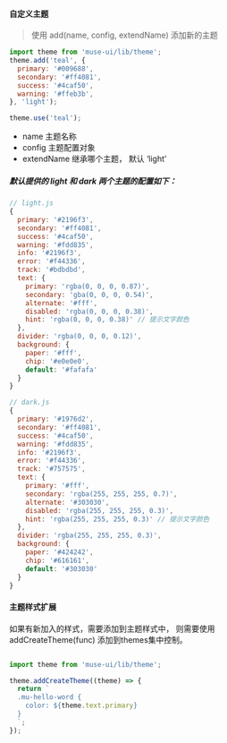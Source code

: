 #### 自定义主题
> 使用 add(name, config, extendName) 添加新的主题
```javascript
import theme from 'muse-ui/lib/theme';
theme.add('teal', {
  primary: '#009688',
  secondary: '#ff4081',
  success: '#4caf50',
  warning: '#ffeb3b',
}, 'light');

theme.use('teal');
```
* name 主题名称
* config 主题配置对象
* extendName 继承哪个主题， 默认 ‘light’

##### 默认提供的 light 和 dark 两个主题的配置如下：
```javascript
// light.js
{
  primary: '#2196f3',
  secondary: '#ff4081',
  success: '#4caf50',
  warning: '#fdd835',
  info: '#2196f3',
  error: '#f44336',
  track: '#bdbdbd',
  text: {
    primary: 'rgba(0, 0, 0, 0.87)',
    secondary: 'gba(0, 0, 0, 0.54)',
    alternate: '#fff',
    disabled: 'rgba(0, 0, 0, 0.38)',
    hint: 'rgba(0, 0, 0, 0.38)' // 提示文字颜色
  },
  divider: 'rgba(0, 0, 0, 0.12)',
  background: {
    paper: '#fff',
    chip: '#e0e0e0',
    default: '#fafafa'
  }
}
```
```javascript
// dark.js
{
  primary: '#1976d2',
  secondary: '#ff4081',
  success: '#4caf50',
  warning: '#fdd835',
  info: '#2196f3',
  error: '#f44336',
  track: '#757575',
  text: {
    primary: '#fff',
    secondary: 'rgba(255, 255, 255, 0.7)',
    alternate: '#303030',
    disabled: 'rgba(255, 255, 255, 0.3)',
    hint: 'rgba(255, 255, 255, 0.3)' // 提示文字颜色
  },
  divider: 'rgba(255, 255, 255, 0.3)',
  background: {
    paper: '#424242',
    chip: '#616161',
    default: '#303030'
  }
}
```

#### 主题样式扩展
如果有新加入的样式，需要添加到主题样式中， 则需要使用 addCreateTheme(func) 添加到themes集中控制。
```javascript

import theme from 'muse-ui/lib/theme';

theme.addCreateTheme((theme) => {
  return `
  .mu-hello-word {
    color: ${theme.text.primary}
  }
  `;
});
```
